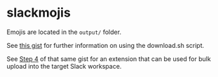 # slackmojis

Emojis are located in the `output/` folder.

See [this gist](https://gist.github.com/lmarkus/8722f56baf8c47045621?permalink_comment_id=4051303) for further information on using the download.sh script.

See [Step 4](https://gist.github.com/lmarkus/8722f56baf8c47045621?permalink_comment_id=4051303#optional-step-4) of that same gist for an extension that can be used for bulk upload into the target Slack workspace.
